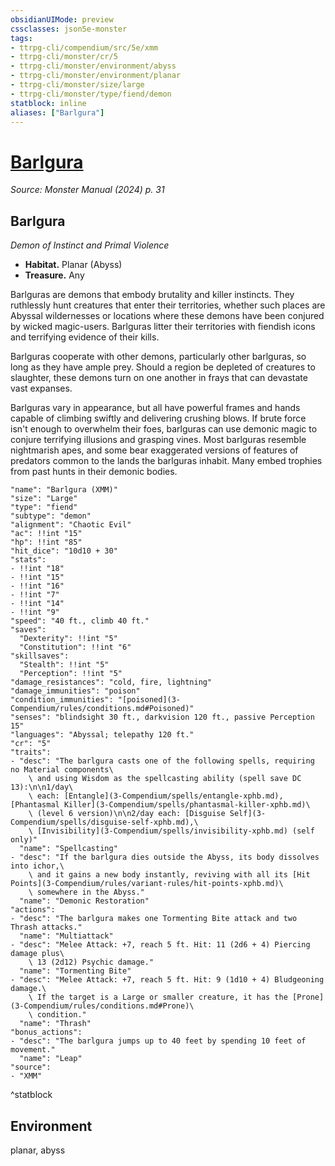 ```yaml
---
obsidianUIMode: preview
cssclasses: json5e-monster
tags:
- ttrpg-cli/compendium/src/5e/xmm
- ttrpg-cli/monster/cr/5
- ttrpg-cli/monster/environment/abyss
- ttrpg-cli/monster/environment/planar
- ttrpg-cli/monster/size/large
- ttrpg-cli/monster/type/fiend/demon
statblock: inline
aliases: ["Barlgura"]
---
```

# [Barlgura](3-Compendium\bestiary\fiend/barlgura-xmm.md)
*Source: Monster Manual (2024) p. 31*  

## Barlgura

*Demon of Instinct and Primal Violence*

- **Habitat.** Planar (Abyss)  
- **Treasure.** Any  

Barlguras are demons that embody brutality and killer instincts. They ruthlessly hunt creatures that enter their territories, whether such places are Abyssal wildernesses or locations where these demons have been conjured by wicked magic-users. Barlguras litter their territories with fiendish icons and terrifying evidence of their kills.

Barlguras cooperate with other demons, particularly other barlguras, so long as they have ample prey. Should a region be depleted of creatures to slaughter, these demons turn on one another in frays that can devastate vast expanses.

Barlguras vary in appearance, but all have powerful frames and hands capable of climbing swiftly and delivering crushing blows. If brute force isn't enough to overwhelm their foes, barlguras can use demonic magic to conjure terrifying illusions and grasping vines. Most barlguras resemble nightmarish apes, and some bear exaggerated versions of features of predators common to the lands the barlguras inhabit. Many embed trophies from past hunts in their demonic bodies.

```statblock
"name": "Barlgura (XMM)"
"size": "Large"
"type": "fiend"
"subtype": "demon"
"alignment": "Chaotic Evil"
"ac": !!int "15"
"hp": !!int "85"
"hit_dice": "10d10 + 30"
"stats":
- !!int "18"
- !!int "15"
- !!int "16"
- !!int "7"
- !!int "14"
- !!int "9"
"speed": "40 ft., climb 40 ft."
"saves":
  "Dexterity": !!int "5"
  "Constitution": !!int "6"
"skillsaves":
  "Stealth": !!int "5"
  "Perception": !!int "5"
"damage_resistances": "cold, fire, lightning"
"damage_immunities": "poison"
"condition_immunities": "[poisoned](3-Compendium/rules/conditions.md#Poisoned)"
"senses": "blindsight 30 ft., darkvision 120 ft., passive Perception 15"
"languages": "Abyssal; telepathy 120 ft."
"cr": "5"
"traits":
- "desc": "The barlgura casts one of the following spells, requiring no Material components\
    \ and using Wisdom as the spellcasting ability (spell save DC 13):\n\n1/day\
    \ each: [Entangle](3-Compendium/spells/entangle-xphb.md), [Phantasmal Killer](3-Compendium/spells/phantasmal-killer-xphb.md)\
    \ (level 6 version)\n\n2/day each: [Disguise Self](3-Compendium/spells/disguise-self-xphb.md),\
    \ [Invisibility](3-Compendium/spells/invisibility-xphb.md) (self only)"
  "name": "Spellcasting"
- "desc": "If the barlgura dies outside the Abyss, its body dissolves into ichor,\
    \ and it gains a new body instantly, reviving with all its [Hit Points](3-Compendium/rules/variant-rules/hit-points-xphb.md)\
    \ somewhere in the Abyss."
  "name": "Demonic Restoration"
"actions":
- "desc": "The barlgura makes one Tormenting Bite attack and two Thrash attacks."
  "name": "Multiattack"
- "desc": "Melee Attack: +7, reach 5 ft. Hit: 11 (2d6 + 4) Piercing damage plus\
    \ 13 (2d12) Psychic damage."
  "name": "Tormenting Bite"
- "desc": "Melee Attack: +7, reach 5 ft. Hit: 9 (1d10 + 4) Bludgeoning damage.\
    \ If the target is a Large or smaller creature, it has the [Prone](3-Compendium/rules/conditions.md#Prone)\
    \ condition."
  "name": "Thrash"
"bonus_actions":
- "desc": "The barlgura jumps up to 40 feet by spending 10 feet of movement."
  "name": "Leap"
"source":
- "XMM"
```
^statblock

## Environment

planar, abyss